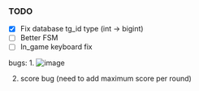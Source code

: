 ### TODO
- [x] Fix database tg_id type (int -> bigint)
- [ ] Better FSM
- [ ] In_game keyboard fix

bugs:
1.
![image](https://github.com/user-attachments/assets/339f4954-89b9-440c-bf76-3e8ffc06573d)

2. score bug (need to add maximum score per round)
